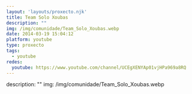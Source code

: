 ```yaml
---
layout: 'layouts/proxecto.njk'
title: Team Solo Xoubas
description: ""
img: /img/comunidade/Team_Solo_Xoubas.webp
date: 2014-03-19 15:04:12
platform: youtube
type: proxecto
tags:
  - youtube
redes:
  youtube: https://www.youtube.com/channel/UCEgXENYAp01vjHPa969a8RQ
---
```

description: ""
img: /img/comunidade/Team_Solo_Xoubas.webp
